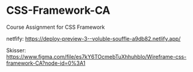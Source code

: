 # CSS-Framework-CA
Course Assignment for CSS Framework 

netfify: https://deploy-preview-3--voluble-souffle-a9db82.netlify.app/

Skisser: https://www.figma.com/file/es7kY6TOcmebTuXhhuhbIo/Wireframe-css-framework-CA?node-id=0%3A1
